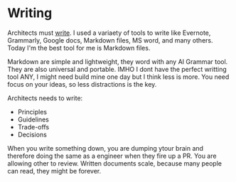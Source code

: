 # Writing

Architects must [write](https://diego-pacheco.blogspot.com/2020/01/why-writing-matters.html). I used a variaety of tools to write like Evernote, Grammarly, Google docs, Markdown files, MS word, and many others. Today I'm the best tool for me is Markdown files.

Markdown are simple and lightweight, they word with any AI Grammar tool. They are also universal and portable. IMHO I dont have the perfect writting tool ANY, I might need build mine one day but I think less is more. You need focus on your ideas, so less distractions is the key.

Architects needs to write:
* Principles
* Guidelines
* Trade-offs
* Decisions

When you write something down, you are dumping ytour brain and therefore doing the same as a engineer when they fire up a PR. You are allowing other to review. Written documents scale, because many people can read, they might be forever. 